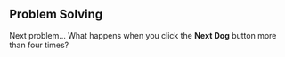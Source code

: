 ## Problem Solving

Next problem... What happens when you click the **Next Dog** button more than four times?